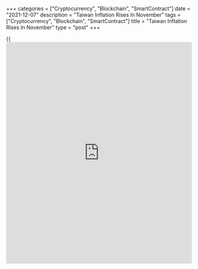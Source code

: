 +++
categories = ["Cryptocurrency", "Blockchain", "SmartContract"]
date = "2021-12-07"
description = "Taiwan Inflation Rises In November"
tags = ["Cryptocurrency", "Blockchain", "SmartContract"]
title = "Taiwan Inflation Rises In November"
type = "post"
+++

{{<iframe id="large-banner" src="https://www.bounty.group/#slide=28.0" width="100%" height="600" scrolling="no" style="border: 0px solid rgb(216, 221, 230); border-radius: 3px;">}}

Taiwan's consumer price inflation rose November, mainly due to indices
for fuels and lubricants, data released by the Directorate General of
Budget, Accounting & Statistics revealed on Tuesday.

Consumer prices rose 2.84 percent year-on-year in November, following
2.58 percent increase in October. Economists had forecast a 2.58 percent
increase.

The indices for fuels and lubricants surged 35.8 percent due to rising
oil prices and a relatively lower comparison base.

Excluding fruits, vegetables and energy, core consumer prices rose 1.49
percent in November.

On a monthly basis, the consumer price index gained 0.24 percent mainly
because of eggs, fuels and lubricants, and fruits prices.

For the first eleven months of 2021, the CPI increased 1.91 percent over
the same period of previous year.

Data showed that wholesale prices grew 0.07 percent monthly and grew
14.19 percent annually in November.

For comments and feedback [contact](https://www.playgroundfx.com/contact/): editorial@rtt[news](https://www.letsplayfx.com/blog/forex-news-website/).com

[Economic News][1]

 **What parts of the world are seeing the best (and worst) economic
performances lately? Click[here][2] to check out our [Econ Scorecard][2]
and find out! See up-to-the-moment [ranking](https://www.playgroundfx.com/blog/crypto-exchange-ranking/)s for the best and worst
performers in [GDP][3], [unemployment rate][4], [inflation][5] and much
more.**

   1. www.rtt[news](https://www.letsplayfx.com/blog/forex-news-website/).com/Content/EconomicNews.aspx
   2. www.rtt[news](https://www.letsplayfx.com/blog/forex-news-website/).com/economic-scorecard/world-rank/PPI/highest-performance.aspx
   3. www.rtt[news](https://www.letsplayfx.com/blog/forex-news-website/).com/economic-scorecard/world-rank/GDP/highest-performance.aspx
   4. www.rtt[news](https://www.letsplayfx.com/blog/forex-news-website/).com/economic-scorecard/world-rank/unemployment-rate/lowest-performance.aspx
   5. www.rtt[news](https://www.letsplayfx.com/blog/forex-news-website/).com/economic-scorecard/world-rank/CPI/highest-performance.aspx